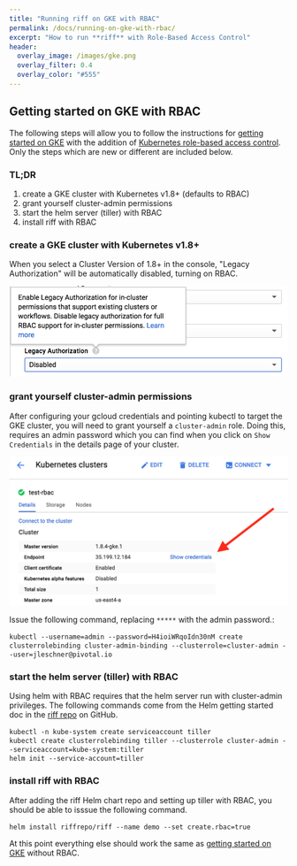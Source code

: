 ```yaml
---
title: "Running riff on GKE with RBAC"
permalink: /docs/running-on-gke-with-rbac/
excerpt: "How to run **riff** with Role-Based Access Control"
header:
  overlay_image: /images/gke.png
  overlay_filter: 0.4
  overlay_color: "#555"
---
```



## Getting started on GKE with RBAC
The following steps will allow you to follow the instructions for [getting started on GKE](../getting-started-on-gke/)
with the addition of [Kubernetes role-based access control](https://kubernetes.io/docs/admin/authorization/rbac/). Only the steps which are new or different are included below. 

### TL;DR
1. create a GKE cluster with Kubernetes v1.8+ (defaults to RBAC)
2. grant yourself cluster-admin permissions
3. start the helm server (tiller) with RBAC
4. install riff with RBAC

### create a GKE cluster with Kubernetes v1.8+
When you select a Cluster Version of 1.8+ in the console, "Legacy Authorization" will be automatically disabled, turning on RBAC.

![Disable legacy authorization to turn on RBAC](/images/rbac-on.png)

### grant yourself cluster-admin permissions
After configuring your gcloud credentials and pointing kubectl to target the GKE cluster, you will need to grant yourself
a `cluster-admin` role. Doing this, requires an admin password which you can find when you click on `Show Credentials` 
in the details page of your cluster.

![Show credentials in console](/images/show-credentials.png)

Issue the following command, replacing `*****` with the admin password.:
```
kubectl --username=admin --password=H4ioiWRqoIdn30nM create clusterrolebinding cluster-admin-binding --clusterrole=cluster-admin --user=jleschner@pivotal.io
```

### start the helm server (tiller) with RBAC
Using helm with RBAC requires that the helm server run with cluster-admin privileges. The following commands come from the Helm getting started doc in the [riff repo](https://github.com/projectriff/riff/blob/master/Getting-Started.adoc#install-helm) on GitHub.

```
kubectl -n kube-system create serviceaccount tiller
kubectl create clusterrolebinding tiller --clusterrole cluster-admin --serviceaccount=kube-system:tiller
helm init --service-account=tiller
```

### install riff with RBAC
After adding the riff Helm chart repo and setting up tiller with RBAC, you should be able to isssue the following command.

``` 
helm install riffrepo/riff --name demo --set create.rbac=true
```

At this point everything else should work the same as [getting started on GKE](../getting-started-on-gke/) without RBAC.